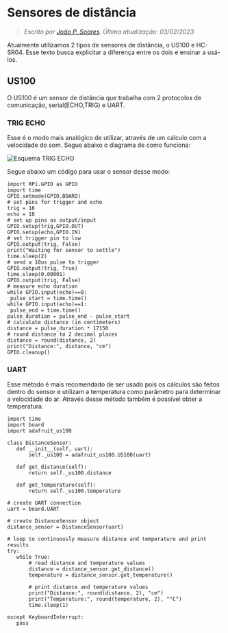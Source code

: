 # Sensores de distância

> *Escrito por [João P. Soares](https://github.com/J0t4py). Última atualização: 03/02/2023*

Atualmente utilizamos 2 tipos de sensores de distância, o US100 e HC-SR04. Esse texto busca explicitar a diferença entre os dois e ensinar a usá-los.

## US100

O US100 é um sensor de distância que trabalha com 2 protocolos de comunicação, serial(ECHO,TRIG) e UART.

### TRIG ECHO
 
 Esse é o modo mais analógico de utilizar, através de um cálculo com a velocidade do som. Segue abaixo o diagrama de como funciona:
 
 ![Esquema TRIG ECHO](./assets/Work-principle-of-the-HC-SR04-sensor-39.jpg)
 
 Segue abaixo um código para usar o sensor desse modo:
 
 ```python3
import RPi.GPIO as GPIO
import time
GPIO.setmode(GPIO.BOARD)
# set pins for trigger and echo
trig = 16
echo = 18
# set up pins as output/input
GPIO.setup(trig,GPIO.OUT)
GPIO.setup(echo,GPIO.IN)
# set trigger pin to low
GPIO.output(trig, False)
print("Waiting for sensor to settle")
time.sleep(2)
# send a 10us pulse to trigger
GPIO.output(trig, True)
time.sleep(0.00001)
GPIO.output(trig, False)
# measure echo duration
while GPIO.input(echo)==0:
  pulse_start = time.time()
while GPIO.input(echo)==1:
  pulse_end = time.time()
pulse_duration = pulse_end - pulse_start
# calculate distance (in centimeters)
distance = pulse_duration * 17150
# round distance to 2 decimal places
distance = round(distance, 2)
print("Distance:", distance, "cm")
GPIO.cleanup()
```

### UART

 Esse método é mais recomendado de ser usado pois os cálculos são feitos dentro do sensor e utilizam a temperatura como parâmetro para determinar a velocidade do ar. Através desse método também é possível obter a temperatura.
 
 ```
 import time
import board
import adafruit_us100

class DistanceSensor:
    def __init__(self, uart):
        self._us100 = adafruit_us100.US100(uart)

    def get_distance(self):
        return self._us100.distance

    def get_temperature(self):
        return self._us100.temperature

# create UART connection
uart = board.UART

# create DistanceSensor object
distance_sensor = DistanceSensor(uart)

# loop to continuously measure distance and temperature and print results
try:
    while True:
        # read distance and temperature values
        distance = distance_sensor.get_distance()
        temperature = distance_sensor.get_temperature()

        # print distance and temperature values
        print("Distance:", round(distance, 2), "cm")
        print("Temperature:", round(temperature, 2), "°C")
        time.sleep(1)

except KeyboardInterrupt:
    pass
```
 
 
